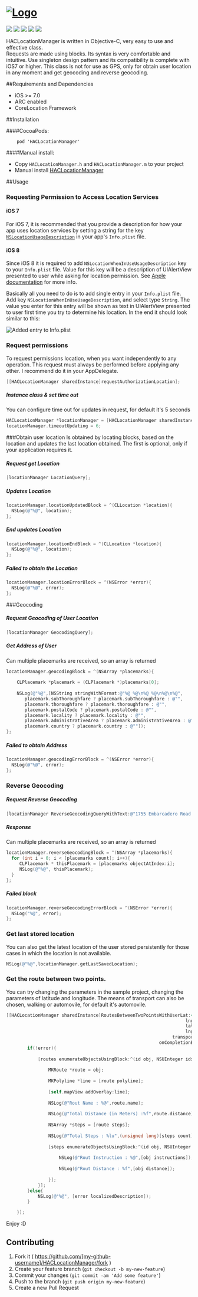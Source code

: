 # [![Logo](https://github.com/litoarias/HACLocationManager/blob/master/ExampleApp/github.png)](#)

<img src="https://img.shields.io/github/issues/litoarias/HACLocationManager.svg?style=flat-square">
<img src="https://img.shields.io/github/forks/litoarias/HACLocationManager.svg?style=flat-square">
<img src="https://img.shields.io/github/stars/litoarias/HACLocationManager.svg?style=flat-square">
<img src="https://img.shields.io/badge/license-MIT-blue.svg?style=flat-square">
<img src="https://img.shields.io/twitter/url/https/github.com/litoarias/HACLocationManager.svg?style=social">

HACLocationManager is written in Objective-C, very easy to use and effective class.  
Requests are made using blocks. Its syntax is very comfortable and intuitive.
Use singleton design pattern and its compatibility is complete with iOS7 or higher.
This class is not for use as GPS, only for obtain user location in any moment and get geocoding and reverse geocoding.

##Requirements and Dependencies
- iOS >= 7.0
- ARC enabled
- CoreLocation Framework

##Installation

####CocoaPods:

    	pod 'HACLocationManager'

####Manual install:
- Copy `HACLocationManager.h` and `HACLocationManager.m` to your project
- Manual install [HACLocationManager](https://github.com/litoarias/HACLocationManager/#manual-install)

##Usage

### Requesting Permission to Access Location Services

#### iOS 7
For iOS 7, it is recommended that you provide a description for how your app uses location services by setting a string for the key [`NSLocationUsageDescription`](https://developer.apple.com/library/ios/documentation/General/Reference/InfoPlistKeyReference/Articles/CocoaKeys.html#//apple_ref/doc/uid/TP40009251-SW27) in your app's `Info.plist` file.

#### iOS 8
Since iOS 8 it is required to add `NSLocationWhenInUseUsageDescription` key to your `Info.plist` file. Value for this key will be a description of UIAlertView presented to user while asking for location  permission. See [Apple documentation](https://developer.apple.com/library/ios/documentation/corelocation/reference/CLLocationManager_Class/index.html#//apple_ref/occ/instm/CLLocationManager/requestWhenInUseAuthorization) for more info.

Basically all you need to do is to add single entry in your `Info.plist` file. Add key `NSLocationWhenInUseUsageDescription`, and select type `String`. The value you enter for this entry will be shown as text in UIAlertView presented to user first time you try to determine his location.
In the end it should look similar to this:

![Added entry to Info.plist](https://github.com/litoarias/HACLocationManager/blob/master/ExampleApp/Info_plist.png)

### Request permissions
To request permissions location, when you want independently to any operation. This request must always be performed before applying any other. I recommend do it in your AppDelegate.
```objective-c
[[HACLocationManager sharedInstance]requestAuthorizationLocation];
```
##### Instance class & set time out
You can configure time out for updates in request, for default it's 5 seconds
```objective-c
HACLocationManager *locationManager = [HACLocationManager sharedInstance];
locationManager.timeoutUpdating = 6;
```

###Obtain user location 
Is obtained by locating blocks, based on the location and updates the last location obtained. The first is optional, only if your application requires it.

##### Request get Location
```objective-c
[locationManager LocationQuery];
```
##### Updates Location
```objective-c
locationManager.locationUpdatedBlock = ^(CLLocation *location){
  NSLog(@"%@", location);
};
```
##### End updates Location
```objective-c
locationManager.locationEndBlock = ^(CLLocation *location){
  NSLog(@"%@", location);
};
```

##### Failed to obtain the Location
```objective-c
locationManager.locationErrorBlock = ^(NSError *error){
  NSLog(@"%@", error);
};
```
###Geocoding

##### Request Geocoding of User Location
```objective-c
[locationManager GeocodingQuery];
```
##### Get Address of User
Can multiple placemarks are received, so an array is returned 
```objective-c
locationManager.geocodingBlock = ^(NSArray *placemarks){
    
    CLPlacemark *placemark = (CLPlacemark *)placemarks[0];
    
    NSLog(@"%@",[NSString stringWithFormat:@"%@ %@\n%@ %@\n%@\n%@",
       placemark.subThoroughfare ? placemark.subThoroughfare : @"",
       placemark.thoroughfare ? placemark.thoroughfare : @"",
       placemark.postalCode ? placemark.postalCode : @"",
       placemark.locality ? placemark.locality : @"",
       placemark.administrativeArea ? placemark.administrativeArea : @"",
       placemark.country ? placemark.country : @""]);
};
```

##### Failed to obtain Address
```objective-c
locationManager.geocodingErrorBlock = ^(NSError *error){
  NSLog(@"%@", error);
};
```

### Reverse Geocoding
##### Request Reverse Geocoding
```objective-c
[locationManager ReverseGeocodingQueryWithText:@"1755 Embarcadero Road Palo Alto, CA 94303"];
```
##### Response
Can multiple placemarks are received, so an array is returned 
```objective-c
locationManager.reverseGeocodingBlock = ^(NSArray *placemarks){
  for (int i = 0; i < [placemarks count]; i++){
     CLPlacemark * thisPlacemark = [placemarks objectAtIndex:i];
     NSLog(@"%@", thisPlacemark);
  }
};
```
##### Failed block
```objective-c
locationManager.reverseGeocodingErrorBlock = ^(NSError *error){
  NSLog("%@", error);
};
```

### Get last stored location
You can also get the latest location of the user stored persistently for those cases in which the location is not available.
```objective-c
NSLog(@"%@",locationManager.getLastSavedLocation);
```

### Get the route between two points.
You can try changing the parameters in the sample project, changing the parameters of latitude and longitude.
The means of transport can also be chosen, walking or automovile, for default it's automovile.
```objective-c
[[HACLocationManager sharedInstance]RoutesBetweenTwoPointsWithUserLat:40.4376751
                                                                    lngUser:-3.7044201
                                                                    latDest:40.0619721
                                                                    lngDest:-2.1480249
                                                               transporType:automovile
                                                          onCompletionBlock:^(NSArray * routes, NSError *error){
        if(!error){
           
            [routes enumerateObjectsUsingBlock:^(id obj, NSUInteger idx, BOOL *stop) {
                
                MKRoute *route = obj;
                
                MKPolyline *line = [route polyline];
                
                [self.mapView addOverlay:line];
                
                NSLog(@"Rout Name : %@",route.name);
                
                NSLog(@"Total Distance (in Meters) :%f",route.distance);
                
                NSArray *steps = [route steps];
                
                NSLog(@"Total Steps : %lu",(unsigned long)[steps count]);
                
                [steps enumerateObjectsUsingBlock:^(id obj, NSUInteger idx, BOOL *stop) {
                    
                    NSLog(@"Rout Instruction : %@",[obj instructions]);
                    
                    NSLog(@"Rout Distance : %f",[obj distance]);
                    
                }];
            }];
        }else{
            NSLog(@"%@", [error localizedDescription]);
        }

    }];
```


Enjoy :D

## Contributing

1. Fork it ( https://github.com/[my-github-username]/HACLocationManager/fork )
2. Create your feature branch (`git checkout -b my-new-feature`)
3. Commit your changes (`git commit -am 'Add some feature'`)
4. Push to the branch (`git push origin my-new-feature`)
5. Create a new Pull Request
